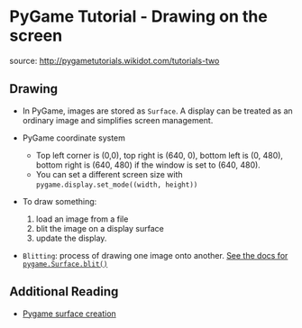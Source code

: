 # PyGame Tutorial - Drawing on the screen
source: http://pygametutorials.wikidot.com/tutorials-two

## Drawing
* In PyGame, images are stored as `Surface`. A display can be treated as an ordinary image and simplifies screen management.

* PyGame coordinate system
	* Top left corner is (0,0), top right is (640, 0), bottom left is (0, 480), bottom right is (640, 480) if the window is set to (640, 480).
	* You can set a different screen size with `pygame.display.set_mode((width, height))`

* To draw something:
	1. load an image from a file
	2. blit the image on a display surface
	3. update the display.

* `Blitting`: process of drawing one image onto another. [See the docs for `pygame.Surface.blit()`](https://www.pygame.org/docs/ref/surface.html#pygame.Surface.blit)

## Additional Reading
* [Pygame surface creation](https://coderslegacy.com/python/pygame-surface/)
